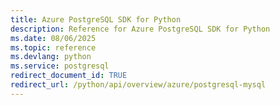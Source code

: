 ```yaml
---
title: Azure PostgreSQL SDK for Python
description: Reference for Azure PostgreSQL SDK for Python
ms.date: 08/06/2025
ms.topic: reference
ms.devlang: python
ms.service: postgresql
redirect_document_id: TRUE
redirect_url: /python/api/overview/azure/postgresql-mysql
---
```


